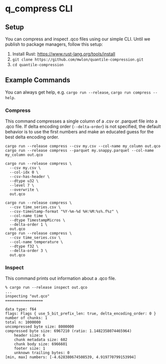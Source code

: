 # q_compress CLI

## Setup

You can compress and inspect .qco files using our simple CLI.
Until we publish to package managers, follow this setup:

1. Install Rust: https://www.rust-lang.org/tools/install
2. `git clone https://github.com/mwlon/quantile-compression.git`
3. `cd quantile-compression`

## Example Commands

You can always get help, e.g. `cargo run --release`, `cargo run compress --help`.

### Compress

This command compresses a single column of a .csv or .parquet file into a .qco
file.
If delta encoding order (`--delta-order`) is not specified, the default
behavior is to use the first numbers and make an educated guess for the best
delta encoding order.

```shell
cargo run --release compress --csv my.csv --col-name my_column out.qco
cargo run --release compress --parquet my.snappy.parquet --col-name my_column out.qco

cargo run --release compress \
  --csv my.csv \
  --col-idx 0 \
  --csv-has-header \
  --dtype u32 \
  --level 7 \
  --overwrite \
  out.qco

cargo run --release compress \
  --csv time_series.csv \
  --csv-timestamp-format "%Y-%m-%d %H:%M:%s%.f%z" \
  --col-name time \
  --dtype TimestampMicros \
  --delta-order 1 \
  out.qco
cargo run --release compress \
  --csv time_series.csv \
  --col-name temperature \
  --dtype f32 \
  --delta-order 3 \
  out.qco
```

### Inspect

This command prints out information about a .qco file.

```shell
% cargo run --release inspect out.qco
...
inspecting "out.qco"
=================

data type: f64
flags: Flags { use_5_bit_prefix_len: true, delta_encoding_order: 0 }
number of chunks: 1
total n: 1000000
uncompressed byte size: 8000000
compressed byte size: 6967210 (ratio: 1.1482358074465964)
	header size: 6
	chunk metadata size: 602
	chunk body size: 6966601
	footer size: 1
	unknown trailing bytes: 0
[min, max] numbers: [-4.628380674508539, 4.919770799153994]
```